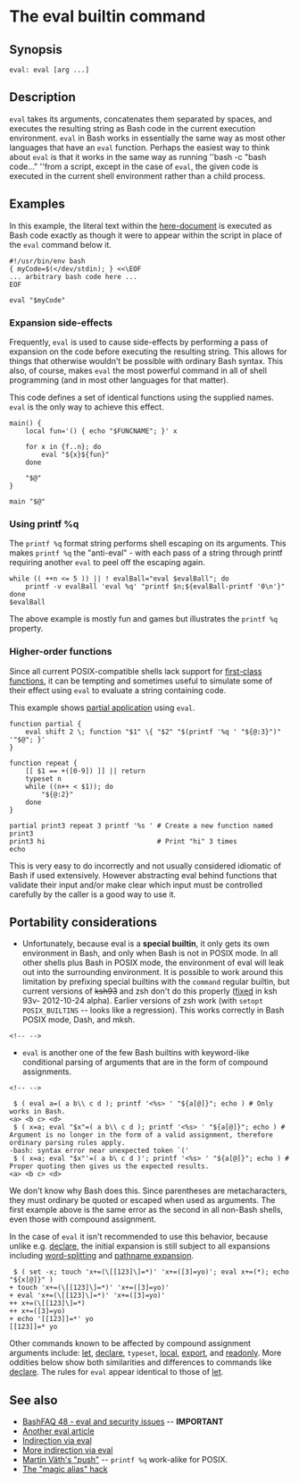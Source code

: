 # The eval builtin command

## Synopsis

    eval: eval [arg ...]

## Description

`eval` takes its arguments, concatenates them separated by spaces, and
executes the resulting string as Bash code in the current execution
environment. `eval` in Bash works in essentially the same way as most
other languages that have an `eval` function. Perhaps the easiest way to
think about `eval` is that it works in the same way as running \'\'bash
-c \"bash code\...\" \'\'from a script, except in the case of `eval`,
the given code is executed in the current shell environment rather than
a child process.

## Examples

In this example, the literal text within the
[here-document](../../syntax/redirection.md#here_documents) is executed as Bash
code exactly as though it were to appear within the script in place of
the `eval` command below it.

    #!/usr/bin/env bash
    { myCode=$(</dev/stdin); } <<\EOF
    ... arbitrary bash code here ...
    EOF

    eval "$myCode"

### Expansion side-effects

Frequently, `eval` is used to cause side-effects by performing a pass of
expansion on the code before executing the resulting string. This allows
for things that otherwise wouldn't be possible with ordinary Bash
syntax. This also, of course, makes `eval` the most powerful command in
all of shell programming (and in most other languages for that matter).

This code defines a set of identical functions using the supplied names.
`eval` is the only way to achieve this effect.

    main() {
        local fun='() { echo "$FUNCNAME"; }' x

        for x in {f..n}; do
            eval "${x}${fun}"
        done

        "$@"
    }

    main "$@"

### Using printf %q

The `printf %q` format string performs shell escaping on its arguments.
This makes `printf %q` the \"anti-eval\" - with each pass of a string
through printf requiring another `eval` to peel off the escaping again.

    while (( ++n <= 5 )) || ! evalBall="eval $evalBall"; do
        printf -v evalBall 'eval %q' "printf $n;${evalBall-printf '0\n'}"
    done
    $evalBall

The above example is mostly fun and games but illustrates the
`printf %q` property.

### Higher-order functions

Since all current POSIX-compatible shells lack support for [first-class
functions](http://en.wikipedia.org/wiki/First-class_function), it can be
tempting and sometimes useful to simulate some of their effect using
`eval` to evaluate a string containing code.

This example shows [partial
application](http://en.wikipedia.org/wiki/Partial_application) using
`eval`.

    function partial {
        eval shift 2 \; function "$1" \{ "$2" "$(printf '%q ' "${@:3}")" '"$@"; }'
    }

    function repeat {
        [[ $1 == +([0-9]) ]] || return
        typeset n
        while ((n++ < $1)); do
            "${@:2}"
        done
    }

    partial print3 repeat 3 printf '%s ' # Create a new function named print3
    print3 hi                            # Print "hi" 3 times
    echo

This is very easy to do incorrectly and not usually considered idiomatic
of Bash if used extensively. However abstracting eval behind functions
that validate their input and/or make clear which input must be
controlled carefully by the caller is a good way to use it.

## Portability considerations

-   Unfortunately, because eval is a **special builtin**, it only gets
    its own environment in Bash, and only when Bash is not in POSIX
    mode. In all other shells plus Bash in POSIX mode, the environment
    of eval will leak out into the surrounding environment. It is
    possible to work around this limitation by prefixing special
    builtins with the `command` regular builtin, but current versions of
    ~~ksh93~~ and zsh don't do this properly
    ([fixed](http://article.gmane.org/gmane.comp.programming.tools.ast.devel/686)
    in ksh 93v- 2012-10-24 alpha). Earlier versions of zsh work (with
    `setopt POSIX_BUILTINS` -- looks like a regression). This works
    correctly in Bash POSIX mode, Dash, and mksh.

```{=html}
<!-- -->
```
-   `eval` is another one of the few Bash builtins with keyword-like
    conditional parsing of arguments that are in the form of compound
    assignments.

```{=html}
<!-- -->
```
     $ ( eval a=( a b\\ c d ); printf '<%s> ' "${a[@]}"; echo ) # Only works in Bash.
    <a> <b c> <d>
     $ ( x=a; eval "$x"=( a b\\ c d ); printf '<%s> ' "${a[@]}"; echo ) # Argument is no longer in the form of a valid assignment, therefore ordinary parsing rules apply.
    -bash: syntax error near unexpected token `('
     $ ( x=a; eval "$x"'=( a b\ c d )'; printf '<%s> ' "${a[@]}"; echo ) # Proper quoting then gives us the expected results.
    <a> <b c> <d>

We don't know why Bash does this. Since parentheses are metacharacters,
they must ordinary be quoted or escaped when used as arguments. The
first example above is the same error as the second in all non-Bash
shells, even those with compound assignment.

In the case of `eval` it isn't recommended to use this behavior,
because unlike e.g. [declare](../../commands/builtin/declare.md), the initial
expansion is still subject to all expansions including
[word-splitting](../../syntax/expansion/wordsplit.md) and [pathname
expansion](../../syntax/expansion/globs.md).

     $ ( set -x; touch 'x+=(\[[123]\]=*)' 'x+=([3]=yo)'; eval x+=(*); echo "${x[@]}" )
    + touch 'x+=(\[[123]\]=*)' 'x+=([3]=yo)'
    + eval 'x+=(\[[123]\]=*)' 'x+=([3]=yo)'
    ++ x+=(\[[123]\]=*)
    ++ x+=([3]=yo)
    + echo '[[123]]=*' yo
    [[123]]=* yo

Other commands known to be affected by compound assignment arguments
include: [let](../../commands/builtin/let.md),
[declare](../../commands/builtin/declare.md),
`typeset`, [local](../../commands/builtin/local.md),
[export](../../commands/builtin/export.md), and
[readonly](../../commands/builtin/readonly.md). More oddities below show both
similarities and differences to commands like
[declare](../../commands/builtin/declare.md). The rules for `eval` appear
identical to those of [let](../../commands/builtin/let.md).

## See also

-   [BashFAQ 48 - eval and security
    issues](http://mywiki.wooledge.org/BashFAQ/048) -- **IMPORTANT**
-   [Another eval
    article](http://fvue.nl/wiki/Bash:_Why_use_eval_with_variable_expansion%3F)
-   [Indirection via
    eval](http://mywiki.wooledge.org/BashFAQ/006#Assigning_indirect.2BAC8-reference_variables)
-   [More indirection via
    eval](http://fvue.nl/wiki/Bash:_Passing_variables_by_reference)
-   [Martin Väth's \"push\"](https://github.com/vaeth/push) --
    `printf %q` work-alike for POSIX.
-   [The \"magic alias\"
    hack](http://www.chiark.greenend.org.uk/~sgtatham/aliases.html)
